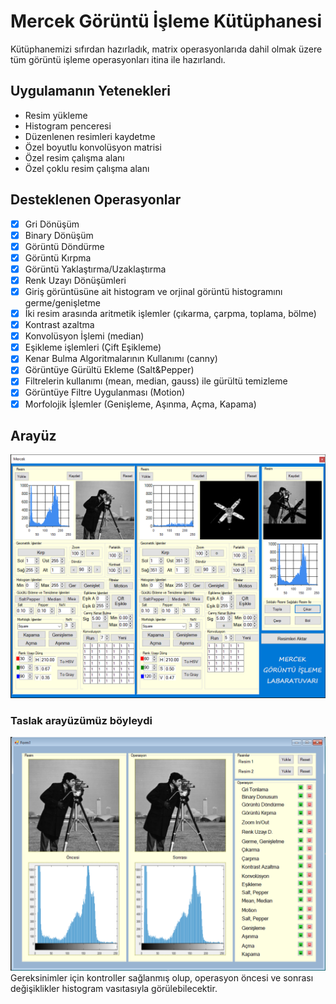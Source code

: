 # Mercek Görüntü İşleme Kütüphanesi
Kütüphanemizi sıfırdan hazırladık, matrix operasyonlarıda dahil olmak üzere tüm görüntü işleme operasyonları itina ile hazırlandı.
## Uygulamanın Yetenekleri
- Resim yükleme
- Histogram penceresi
- Düzenlenen resimleri kaydetme
- Özel boyutlu konvolüsyon matrisi
- Özel resim çalışma alanı
- Özel çoklu resim çalışma alanı
  
## Desteklenen Operasyonlar
- [x] Gri Dönüşüm
- [x] Binary Dönüşüm
- [x] Görüntü Döndürme
- [x] Görüntü Kırpma
- [x] Görüntü Yaklaştırma/Uzaklaştırma
- [x] Renk Uzayı Dönüşümleri
- [x] Giriş görüntüsüne ait histogram ve orjinal görüntü histogramını germe/genişletme
- [x] İki resim arasında aritmetik işlemler (çıkarma, çarpma, toplama, bölme)
- [x] Kontrast azaltma
- [x] Konvolüsyon İşlemi (median)
- [x] Eşikleme işlemleri (Çift Eşikleme)
- [x] Kenar Bulma Algoritmalarının Kullanımı (canny)
- [x] Görüntüye Gürültü Ekleme (Salt&Pepper)
- [x] Filtrelerin kullanımı (mean, median, gauss) ile gürültü temizleme
- [x] Görüntüye Filtre Uygulanması (Motion)
- [x] Morfolojik İşlemler (Genişleme, Aşınma, Açma, Kapama)

## Arayüz
![Form](./src/uiNew.png)


### Taslak arayüzümüz böyleydi
![Form Demo](./src/ui.png)
Gereksinimler için kontroller sağlanmış olup, operasyon öncesi ve sonrası değişiklikler histogram vasıtasıyla görülebilecektir.
